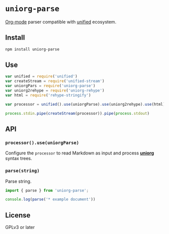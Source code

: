 # `uniorg-parse`

[Org-mode](https://orgmode.org/) parser compatible with [unified](https://github.com/unifiedjs/unified) ecosystem.

## Install

```sh
npm install uniorg-parse
```


## Use

```js
var unified = require('unified')
var createStream = require('unified-stream')
var uniorgPars = require('uniorg-parse')
var uniorg2rehype = require('uniorg-rehype')
var html = require('rehype-stringify')

var processor = unified().use(uniorgParse).use(uniorg2rehype).use(html)

process.stdin.pipe(createStream(processor)).pipe(process.stdout)
```


## API


### `processor().use(uniorgParse)`

Configure the `processor` to read Markdown as input and process **[uniorg](https://github.com/rasendubi/uniorg)** syntax trees.


### `parse(string)`

Parse string.

```js
import { parse } from 'uniorg-parse';

console.log(parse('* example document'))
```


## License

GPLv3 or later
